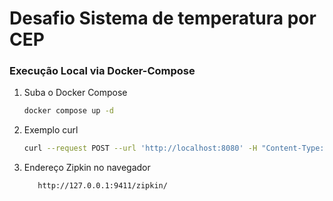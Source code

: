 # Desafio Sistema de temperatura por CEP

### Execução Local via Docker-Compose

  
1. Suba o Docker Compose
   ```bash
   docker compose up -d
   ```

2. Exemplo curl
   ```bash
   curl --request POST --url 'http://localhost:8080' -H "Content-Type: application/json" -d '{"cep" : "02034002"}'
   ```

3. Endereço Zipkin no navegador
   ```bash
      http://127.0.0.1:9411/zipkin/
   ```
